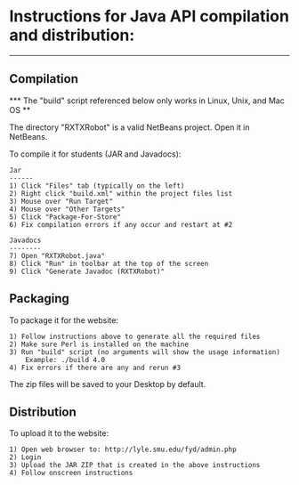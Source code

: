 Instructions for Java API compilation and distribution:
=======
-------

Compilation
-----------
***  The "build" script referenced below only works in Linux, Unix, and Mac OS  **

The directory "RXTXRobot" is a valid NetBeans project.  Open it in NetBeans.


To compile it for students (JAR and Javadocs):

    Jar
    ------
    1) Click "Files" tab (typically on the left)
    2) Right click "build.xml" within the project files list
	3) Mouse over "Run Target"
	4) Mouse over "Other Targets"
	5) Click "Package-For-Store"
	6) Fix compilation errors if any occur and restart at #2
	
	Javadocs
	--------
	7) Open "RXTXRobot.java"
	8) Click "Run" in toolbar at the top of the screen
	9) Click "Generate Javadoc (RXTXRobot)"

Packaging
---------
To package it for the website:

	1) Follow instructions above to generate all the required files
	2) Make sure Perl is installed on the machine
	3) Run "build" script (no arguments will show the usage information)
		Example: ./build 4.0
	4) Fix errors if there are any and rerun #3

The zip files will be saved to your Desktop by default.

Distribution
------------
To upload it to the website:
	
	1) Open web browser to: http://lyle.smu.edu/fyd/admin.php
	2) Login
	3) Upload the JAR ZIP that is created in the above instructions
	4) Follow onscreen instructions

